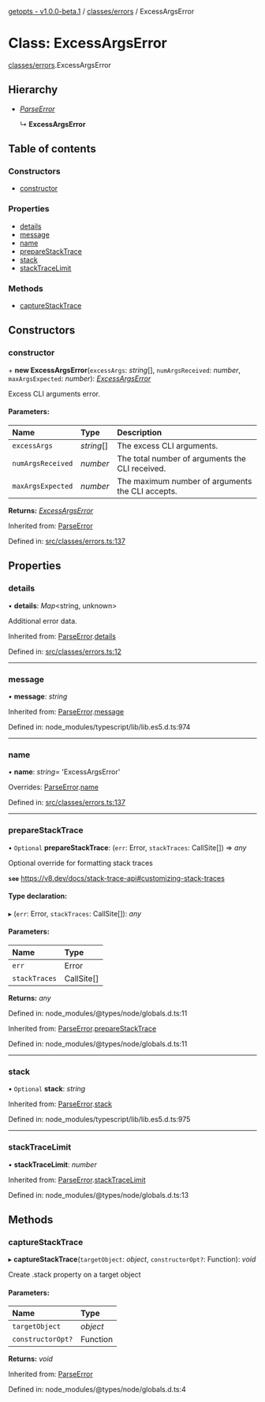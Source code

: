 [getopts - v1.0.0-beta.1](../README.md) / [classes/errors](../modules/classes_errors.md) / ExcessArgsError

# Class: ExcessArgsError

[classes/errors](../modules/classes_errors.md).ExcessArgsError

## Hierarchy

- [_ParseError_](classes_errors.parseerror.md)

  ↳ **ExcessArgsError**

## Table of contents

### Constructors

- [constructor](classes_errors.excessargserror.md#constructor)

### Properties

- [details](classes_errors.excessargserror.md#details)
- [message](classes_errors.excessargserror.md#message)
- [name](classes_errors.excessargserror.md#name)
- [prepareStackTrace](classes_errors.excessargserror.md#preparestacktrace)
- [stack](classes_errors.excessargserror.md#stack)
- [stackTraceLimit](classes_errors.excessargserror.md#stacktracelimit)

### Methods

- [captureStackTrace](classes_errors.excessargserror.md#capturestacktrace)

## Constructors

### constructor

\+ **new ExcessArgsError**(`excessArgs`: _string_[], `numArgsReceived`: _number_, `maxArgsExpected`: _number_): [_ExcessArgsError_](classes_errors.excessargserror.md)

Excess CLI arguments error.

#### Parameters:

| Name              | Type       | Description                                      |
| :---------------- | :--------- | :----------------------------------------------- |
| `excessArgs`      | _string_[] | The excess CLI arguments.                        |
| `numArgsReceived` | _number_   | The total number of arguments the CLI received.  |
| `maxArgsExpected` | _number_   | The maximum number of arguments the CLI accepts. |

**Returns:** [_ExcessArgsError_](classes_errors.excessargserror.md)

Inherited from: [ParseError](classes_errors.parseerror.md)

Defined in: [src/classes/errors.ts:137](https://github.com/prasadrajandran/node-getopts/blob/287b5e4/src/classes/errors.ts#L137)

## Properties

### details

• **details**: _Map_<string, unknown\>

Additional error data.

Inherited from: [ParseError](classes_errors.parseerror.md).[details](classes_errors.parseerror.md#details)

Defined in: [src/classes/errors.ts:12](https://github.com/prasadrajandran/node-getopts/blob/287b5e4/src/classes/errors.ts#L12)

---

### message

• **message**: _string_

Inherited from: [ParseError](classes_errors.parseerror.md).[message](classes_errors.parseerror.md#message)

Defined in: node_modules/typescript/lib/lib.es5.d.ts:974

---

### name

• **name**: _string_= 'ExcessArgsError'

Overrides: [ParseError](classes_errors.parseerror.md).[name](classes_errors.parseerror.md#name)

Defined in: [src/classes/errors.ts:137](https://github.com/prasadrajandran/node-getopts/blob/287b5e4/src/classes/errors.ts#L137)

---

### prepareStackTrace

• `Optional` **prepareStackTrace**: (`err`: Error, `stackTraces`: CallSite[]) => _any_

Optional override for formatting stack traces

**`see`** https://v8.dev/docs/stack-trace-api#customizing-stack-traces

#### Type declaration:

▸ (`err`: Error, `stackTraces`: CallSite[]): _any_

#### Parameters:

| Name          | Type       |
| :------------ | :--------- |
| `err`         | Error      |
| `stackTraces` | CallSite[] |

**Returns:** _any_

Defined in: node_modules/@types/node/globals.d.ts:11

Inherited from: [ParseError](classes_errors.parseerror.md).[prepareStackTrace](classes_errors.parseerror.md#preparestacktrace)

Defined in: node_modules/@types/node/globals.d.ts:11

---

### stack

• `Optional` **stack**: _string_

Inherited from: [ParseError](classes_errors.parseerror.md).[stack](classes_errors.parseerror.md#stack)

Defined in: node_modules/typescript/lib/lib.es5.d.ts:975

---

### stackTraceLimit

• **stackTraceLimit**: _number_

Inherited from: [ParseError](classes_errors.parseerror.md).[stackTraceLimit](classes_errors.parseerror.md#stacktracelimit)

Defined in: node_modules/@types/node/globals.d.ts:13

## Methods

### captureStackTrace

▸ **captureStackTrace**(`targetObject`: _object_, `constructorOpt?`: Function): _void_

Create .stack property on a target object

#### Parameters:

| Name              | Type     |
| :---------------- | :------- |
| `targetObject`    | _object_ |
| `constructorOpt?` | Function |

**Returns:** _void_

Inherited from: [ParseError](classes_errors.parseerror.md)

Defined in: node_modules/@types/node/globals.d.ts:4
